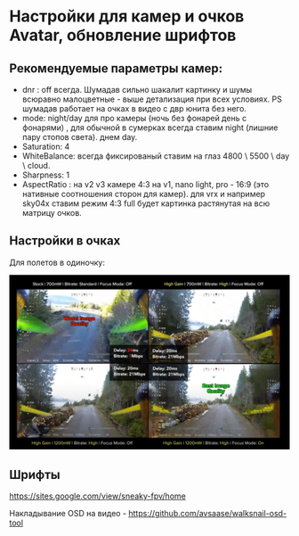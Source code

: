 # Настройки для камер и очков Avatar, обновление шрифтов

## Рекомендуемые параметры камер: 

- dnr : off всегда. Шумадав сильно шакалит картинку и шумы всюравно малоцветные - выше детализация при всех условиях. PS шумадав работает на очках в видео с двр юнита без него.
- mode: night/day  для про камеры (ночь без фонарей  день с фонарями) , для обычной в сумерках всегда ставим night (лишние пару стопов света). днем day.
- Saturation: 4 
- WhiteBalance: всегда фиксированый ставим на глаз 4800 \ 5500 \ day \ cloud.  
- Sharpness: 1
- AspectRatio : на v2 v3 камере 4:3 на v1, nano light, pro - 16:9 (это нативные соотношения сторон для камер). 
для vrx и например sky04x ставим режим 4:3 full будет картинка растянутая на всю матрицу очков.

## Настройки в очках

Для полетов в одиночку:

![](./assets/settingsByOneself.jpg)


## Шрифты

https://sites.google.com/view/sneaky-fpv/home

Накладывание OSD на видео - https://github.com/avsaase/walksnail-osd-tool
